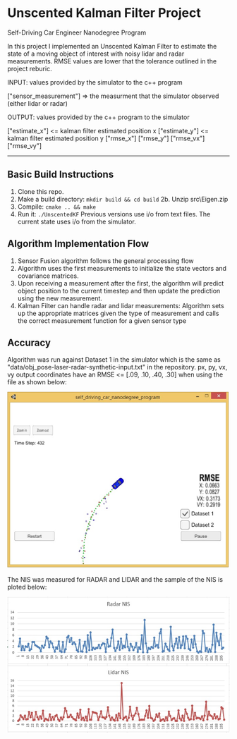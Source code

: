 # Unscented Kalman Filter Project
Self-Driving Car Engineer Nanodegree Program

In this project I implemented an Unscented Kalman Filter to estimate the state of a moving object of interest with noisy lidar and radar measurements. RMSE values  are lower that the tolerance outlined in the project reburic. 

INPUT: values provided by the simulator to the c++ program

["sensor_measurement"] => the measurment that the simulator observed (either lidar or radar)


OUTPUT: values provided by the c++ program to the simulator

["estimate_x"] <= kalman filter estimated position x
["estimate_y"] <= kalman filter estimated position y
["rmse_x"]
["rmse_y"]
["rmse_vx"]
["rmse_vy"]

---

## Basic Build Instructions

1. Clone this repo.
2. Make a build directory: `mkdir build && cd build`
2b. Unzip src\Eigen.zip
3. Compile: `cmake .. && make`
4. Run it: `./UnscentedKF` Previous versions use i/o from text files.  The current state uses i/o
from the simulator.

## Algorithm Implementation Flow

1. Sensor Fusion algorithm follows the general processing flow
2. Algorithm uses the first measurements to initialize the state vectors and covariance matrices.
3. Upon receiving a measurement after the first, the algorithm will predict object position to the current timestep and then update the prediction using the new measurement.
4. Kalman Filter can handle radar and lidar measurements: Algorithm sets up the appropriate matrices given the type of measurement and calls the correct measurement function for a given sensor type

## Accuracy
Algorithm was run against Dataset 1 in the simulator which is the same as "data/obj_pose-laser-radar-synthetic-input.txt" in the repository. px, py, vx, vy output coordinates have an RMSE <= [.09, .10, .40, .30] when using the file as shown below:

![jpg](./Docs/UKF_RMSE.jpg)

The NIS was measured for RADAR and LIDAR and the sample of the NIS is ploted below:

![jpg](./Docs/UKF_NIS.jpg)
